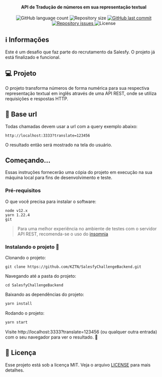 <h4 align="center">
  API de Tradução de números em sua representação textual
</h4>
<p align="center">
  <img alt="GitHub language count" src="https://img.shields.io/github/languages/count/KZTN/SalesfyChallengeBackend.svg">

  <img alt="Repository size" src="https://img.shields.io/github/repo-size/KZTN/SalesfyChallengeBackend.svg">
  
  <a href="https://github.com/KZTN/SalesfyChallengeBackend/commits/master">
    <img alt="GitHub last commit" src="https://img.shields.io/github/last-commit/KZTN/SalesfyChallengeBackend.svg">
  </a>

  <a href="https://github.com/KZTN/SalesfyChallengeBackend/issues">
    <img alt="Repository issues" src="https://img.shields.io/github/issues/KZTN/SalesfyChallengeBackend.svg">
  </a>
  <img alt="License" src="https://img.shields.io/badge/license-MIT-brightgreen">
</p>

## ℹ️  Informações

Este é um desafio que faz parte do recrutamento da Salesfy. O projeto já está finalizado e funcional.

## 💻 Projeto

O projeto transforma números de forma numérica para sua respectiva representação textual em inglês através de uma API REST, onde se utiliza requisições e respostas HTTP.

## 🔌 Base url 

Todas chamadas devem usar a url com a query exemplo abaixo:
```
http://localhost:3333?translate=123456
```
O resultado então será mostrado na tela do usuário.

## Começando...
Essas instruções fornecerão uma cópia do projeto em execução na sua máquina local para fins de desenvolvimento e teste.

### Pré-requisitos
O que você precisa para instalar o software:

```
node v12.x
yarn 1.22.4
git
```
> Para uma melhor experiência no ambiente de testes com o servidor API REST, recomenda-se o uso do [insomnia](https://insomnia.rest/)

### Instalando o projeto 🚀
Clonando o projeto:

```
git clone https://github.com/KZTN/SalesfyChallengeBackend.git
```

Navegando até a pasta do projeto:

```
cd SalesfyChallengeBackend
```


Baixando as dependências do projeto:

```bash
yarn install
```

Rodando o projeto:

```bash
yarn start
```

Visite http://localhost:3333?translate=123456 (ou qualquer outra entrada) com o seu navegador para ver o resultado. 🎉

## :memo: Licença

Esse projeto está sob a licença MIT. Veja o arquivo [LICENSE](LICENSE.md) para mais detalhes.


